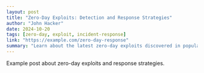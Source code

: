 ```yaml
---
layout: post
title: "Zero-Day Exploits: Detection and Response Strategies"
author: "John Hacker"
date: 2024-10-20
tags: [zero-day, exploit, incident-response]
link: "https://example.com/zero-day-response"
summary: "Learn about the latest zero-day exploits discovered in popular software and effective strategies for detecting and responding to these critical vulnerabilities before patches are available."
---
```


Example post about zero-day exploits and response strategies.

